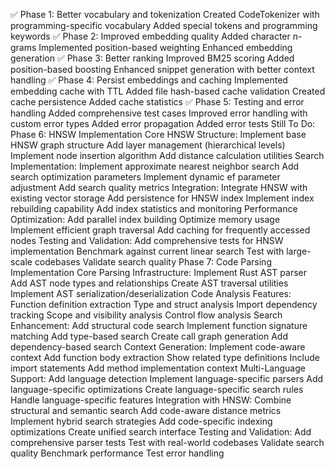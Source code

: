 ✅ Phase 1: Better vocabulary and tokenization
Created CodeTokenizer with programming-specific vocabulary
Added special tokens and programming keywords
✅ Phase 2: Improved embedding quality
Added character n-grams
Implemented position-based weighting
Enhanced embedding generation
✅ Phase 3: Better ranking
Improved BM25 scoring
Added position-based boosting
Enhanced snippet generation with better context handling
✅ Phase 4: Persist embeddings and caching
Implemented embedding cache with TTL
Added file hash-based cache validation
Created cache persistence
Added cache statistics
✅ Phase 5: Testing and error handling
Added comprehensive test cases
Improved error handling with custom error types
Added error propagation
Added error tests
Still To Do:
Phase 6: HNSW Implementation
Core HNSW Structure:
Implement base HNSW graph structure
Add layer management (hierarchical levels)
Implement node insertion algorithm
Add distance calculation utilities
Search Implementation:
Implement approximate nearest neighbor search
Add search optimization parameters
Implement dynamic ef parameter adjustment
Add search quality metrics
Integration:
Integrate HNSW with existing vector storage
Add persistence for HNSW index
Implement index rebuilding capability
Add index statistics and monitoring
Performance Optimization:
Add parallel index building
Optimize memory usage
Implement efficient graph traversal
Add caching for frequently accessed nodes
Testing and Validation:
Add comprehensive tests for HNSW implementation
Benchmark against current linear search
Test with large-scale codebases
Validate search quality
Phase 7: Code Parsing Implementation
Core Parsing Infrastructure:
Implement Rust AST parser
Add AST node types and relationships
Create AST traversal utilities
Implement AST serialization/deserialization
Code Analysis Features:
Function definition extraction
Type and struct analysis
Import dependency tracking
Scope and visibility analysis
Control flow analysis
Search Enhancement:
Add structural code search
Implement function signature matching
Add type-based search
Create call graph generation
Add dependency-based search
Context Generation:
Implement code-aware context
Add function body extraction
Show related type definitions
Include import statements
Add method implementation context
Multi-Language Support:
Add language detection
Implement language-specific parsers
Add language-specific optimizations
Create language-specific search rules
Handle language-specific features
Integration with HNSW:
Combine structural and semantic search
Add code-aware distance metrics
Implement hybrid search strategies
Add code-specific indexing optimizations
Create unified search interface
Testing and Validation:
Add comprehensive parser tests
Test with real-world codebases
Validate search quality
Benchmark performance
Test error handling

